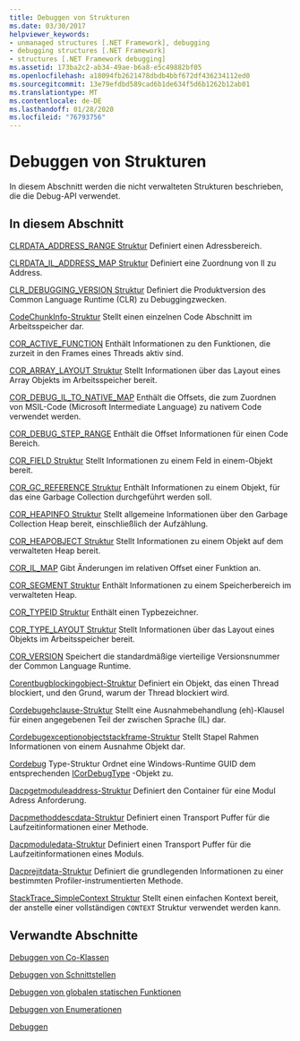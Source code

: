 ```yaml
---
title: Debuggen von Strukturen
ms.date: 03/30/2017
helpviewer_keywords:
- unmanaged structures [.NET Framework], debugging
- debugging structures [.NET Framework]
- structures [.NET Framework debugging]
ms.assetid: 173ba2c2-ab34-49ae-b6a8-e5c49882bf05
ms.openlocfilehash: a18094fb2621478dbdb4bbf672df436234112ed0
ms.sourcegitcommit: 13e79efdbd589cad6b1de634f5d6b1262b12ab01
ms.translationtype: MT
ms.contentlocale: de-DE
ms.lasthandoff: 01/28/2020
ms.locfileid: "76793756"
---
```

# <a name="debugging-structures"></a>Debuggen von Strukturen

In diesem Abschnitt werden die nicht verwalteten Strukturen beschrieben, die die Debug-API verwendet.

## <a name="in-this-section"></a>In diesem Abschnitt
 [CLRDATA_ADDRESS_RANGE Struktur](clrdata-address-range-structure.md) Definiert einen Adressbereich.

 [CLRDATA_IL_ADDRESS_MAP Struktur](clrdata-il-address-map-structure.md) Definiert eine Zuordnung von Il zu Address.

 [CLR_DEBUGGING_VERSION Struktur](clr-debugging-version-structure.md) Definiert die Produktversion des Common Language Runtime (CLR) zu Debuggingzwecken.

 [CodeChunkInfo-Struktur](codechunkinfo-structure.md) Stellt einen einzelnen Code Abschnitt im Arbeitsspeicher dar.

 [COR_ACTIVE_FUNCTION](cor-active-function-structure.md) Enthält Informationen zu den Funktionen, die zurzeit in den Frames eines Threads aktiv sind.

 [COR_ARRAY_LAYOUT Struktur](cor-array-layout-structure.md) Stellt Informationen über das Layout eines Array Objekts im Arbeitsspeicher bereit.

 [COR_DEBUG_IL_TO_NATIVE_MAP](cor-debug-il-to-native-map-structure.md) Enthält die Offsets, die zum Zuordnen von MSIL-Code (Microsoft Intermediate Language) zu nativem Code verwendet werden.

 [COR_DEBUG_STEP_RANGE](cor-debug-step-range-structure.md) Enthält die Offset Informationen für einen Code Bereich.

 [COR_FIELD Struktur](cor-field-structure.md) Stellt Informationen zu einem Feld in einem-Objekt bereit.

 [COR_GC_REFERENCE Struktur](cor-gc-reference-structure.md) Enthält Informationen zu einem Objekt, für das eine Garbage Collection durchgeführt werden soll.

 [COR_HEAPINFO Struktur](cor-heapinfo-structure.md) Stellt allgemeine Informationen über den Garbage Collection Heap bereit, einschließlich der Aufzählung.

 [COR_HEAPOBJECT Struktur](cor-heapobject-structure.md) Stellt Informationen zu einem Objekt auf dem verwalteten Heap bereit.

 [COR_IL_MAP](cor-il-map-structure.md) Gibt Änderungen im relativen Offset einer Funktion an.

 [COR_SEGMENT Struktur](cor-segment-structure.md) Enthält Informationen zu einem Speicherbereich im verwalteten Heap.

 [COR_TYPEID Struktur](cor-typeid-structure.md) Enthält einen Typbezeichner.

 [COR_TYPE_LAYOUT Struktur](cor-type-layout-structure.md) Stellt Informationen über das Layout eines Objekts im Arbeitsspeicher bereit.

 [COR_VERSION](cor-version-structure.md) Speichert die standardmäßige vierteilige Versionsnummer der Common Language Runtime.

 [Corentbugblockingobject-Struktur](cordebugblockingobject-structure.md) Definiert ein Objekt, das einen Thread blockiert, und den Grund, warum der Thread blockiert wird.

 [Cordebugehclause-Struktur](cordebugehclause-structure.md) Stellt eine Ausnahmebehandlung (eh)-Klausel für einen angegebenen Teil der zwischen Sprache (IL) dar.

 [Cordebugexceptionobjectstackframe-Struktur](cordebugexceptionobjectstackframe-structure.md) Stellt Stapel Rahmen Informationen von einem Ausnahme Objekt dar.

 [Cordebug](cordebugguidtotypemapping-structure.md) Type-Struktur Ordnet eine Windows-Runtime GUID dem entsprechenden [ICorDebugType](icordebugtype-interface.md) -Objekt zu.

 [Dacpgetmoduleaddress-Struktur](dacpgetmoduleaddress-structure.md) Definiert den Container für eine Modul Adress Anforderung.

 [Dacpmethoddescdata-Struktur](dacpmethoddescdata-structure.md) Definiert einen Transport Puffer für die Laufzeitinformationen einer Methode.

 [Dacpmoduledata-Struktur](dacpmoduledata-structure.md) Definiert einen Transport Puffer für die Laufzeitinformationen eines Moduls.

 [Dacprejitdata-Struktur](dacprejitdata-structure.md) Definiert die grundlegenden Informationen zu einer bestimmten Profiler-instrumentierten Methode.

 [StackTrace_SimpleContext Struktur](stacktrace-simplecontext-structure.md) Stellt einen einfachen Kontext bereit, der anstelle einer vollständigen `CONTEXT` Struktur verwendet werden kann.

## <a name="related-sections"></a>Verwandte Abschnitte

 [Debuggen von Co-Klassen](debugging-coclasses.md)

 [Debuggen von Schnittstellen](debugging-interfaces.md)

 [Debuggen von globalen statischen Funktionen](debugging-global-static-functions.md)

 [Debuggen von Enumerationen](debugging-enumerations.md)

 [Debuggen](index.md)
